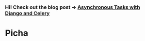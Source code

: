 ### Hi! Check out the blog post -> [Asynchronous Tasks with Django and Celery](https://realpython.com/blog/python/asynchronous-tasks-with-django-and-celery)
# Picha
